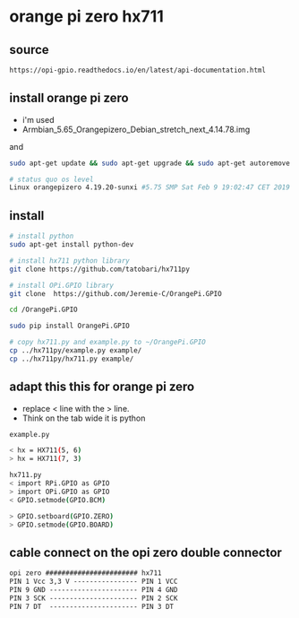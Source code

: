 # orange pi zero hx711

## source

```txt
https://opi-gpio.readthedocs.io/en/latest/api-documentation.html
```

## install orange pi zero

- i'm used
- Armbian_5.65_Orangepizero_Debian_stretch_next_4.14.78.img

and

```bash
sudo apt-get update && sudo apt-get upgrade && sudo apt-get autoremove
```

```bash
# status quo os level
Linux orangepizero 4.19.20-sunxi #5.75 SMP Sat Feb 9 19:02:47 CET 2019 armv7l GNU/Linux
```

## install

```bash
# install python
sudo apt-get install python-dev
```

``` bash
# install hx711 python library
git clone https://github.com/tatobari/hx711py

# install OPi.GPIO library
git clone  https://github.com/Jeremie-C/OrangePi.GPIO

cd /OrangePi.GPIO

sudo pip install OrangePi.GPIO

# copy hx711.py and example.py to ~/OrangePi.GPIO
cp ../hx711py/example.py example/
cp ../hx711py/hx711.py example/
```

## adapt this this for orange pi zero

- replace < line with the > line. 
- Think on the tab wide it is python

```bash
example.py

< hx = HX711(5, 6)
> hx = HX711(7, 3)

hx711.py
< import RPi.GPIO as GPIO
> import OPi.GPIO as GPIO
< GPIO.setmode(GPIO.BCM)

> GPIO.setboard(GPIO.ZERO)
> GPIO.setmode(GPIO.BOARD)
```

## cable connect on the opi zero double connector

```txt
opi zero ####################### hx711
PIN 1 Vcc 3,3 V ---------------- PIN 1 VCC
PIN 9 GND ---------------------- PIN 4 GND
PIN 3 SCK ---------------------- PIN 2 SCK
PIN 7 DT  ---------------------- PIN 3 DT
```

